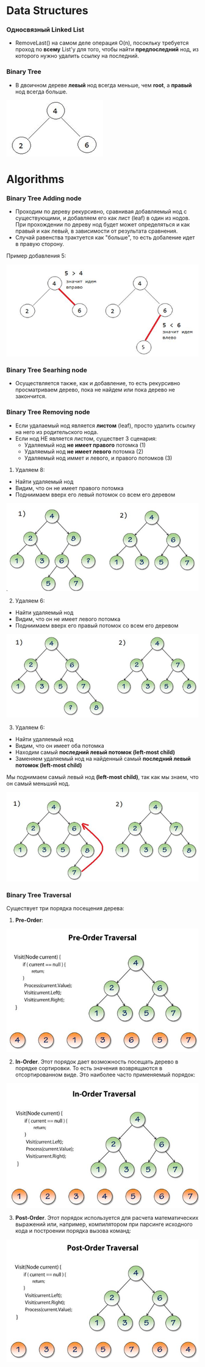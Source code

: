 # Data Structures

### Односвязный Linked List
- RemoveLast() на самом деле операция O(n), посокльку требуется проход по **всему** List'у для того, чтобы найти **предпоследний**
нод, из которого нужно удалить ссылку на последний.

### Binary Tree
- В двоичном дереве **левый** нод всегда меньше, чем **root**, а **правый** нод всегда больше.

![Binary Tree Example](https://github.com/SergeyUsok/SelfEducationNotes/blob/master/img/AlgorithmsAndDataStructures/BinaryTree_Example.JPG)


# Algorithms

### Binary Tree Adding node
- Проходим по дереву рекурсивно, сравнивая добавляемый нод с существующими, и добавляем его как лист (leaf) в один из нодов. При прохождении по дереву нод будет может определяться и как правый и как левый, в зависимости от результата сравнения.
- Случай равенства трактуется как "больше", то есть добаление идет в правую сторону.

Пример добавления 5:

![Add node](https://github.com/SergeyUsok/SelfEducationNotes/blob/master/img/AlgorithmsAndDataStructures/BinaryTree_AddingNode.JPG)

### Binary Tree Searhing node
- Осуществляется также, как и добавление, то есть рекурсивно просматриваем дерево, пока не найдем или пока дерево не закончится.

### Binary Tree Removing node 
- Если удалаемый нод является **листом** (leaf), просто удалить ссылку на него из родительского нода.
- Если нод НЕ является листом, существет 3 сценария:
  - Удаляемый нод **не имеет правого** потомка (1)
  - Удаляемый нод **не имеет левого** потомка (2)
  - Удаляемый нод иммет и левого, и правого потомков (3)

1) Удаляем 8:
- Найти удаляемый нод
- Видим, что он не имеет правого потомка
- Подниимаем вверх его левый потомок со всем его деревом

![Removal case 1](https://github.com/SergeyUsok/SelfEducationNotes/blob/master/img/AlgorithmsAndDataStructures/BinaryTree_Removing_Case1.JPG)

2) Удаляем 6:
- Найти удаляемый нод
- Видим, что он не имеет левого потомка
- Подниимаем вверх его правый потомок со всем его деревом

![Removal case 2](https://github.com/SergeyUsok/SelfEducationNotes/blob/master/img/AlgorithmsAndDataStructures/BinaryTree_Removing_Case2.JPG)

3) Удаляем 6:
- Найти удаляемый нод
- Видим, что он имеет оба потомка
- Находим самый **последний левый потомок (left-most child)**
- Заменяем удаляемый нод на найденный самый **последний левый потомок (left-most child)**

Мы поднимаем самый левый нод **(left-most child)**, так как мы знаем, что он самый меньший нод.

![Removal case 3](https://github.com/SergeyUsok/SelfEducationNotes/blob/master/img/AlgorithmsAndDataStructures/BinaryTree_Removing_Case3.JPG)

### Binary Tree Traversal

Существует три порядка посещения дерева:

1) **Pre-Order**:

![Pre Order](https://github.com/SergeyUsok/SelfEducationNotes/blob/master/img/AlgorithmsAndDataStructures/BinaryTree_PreOrder_Traversal.JPG)
  
2) **In-Order**. Этот порядок дает возможность посещать дерево в порядке сортировки. То есть значения возврящаются в отсортированном виде. Это наиболее часто применяемый порядок:

![In Order](https://github.com/SergeyUsok/SelfEducationNotes/blob/master/img/AlgorithmsAndDataStructures/BinaryTree_InOrder_Traversal.JPG)

3) **Post-Order**. Этот порядок используется для расчета математических выражений или, например, компилятором при парсинге исходного кода и построении порядка вызова команд:

![Post Order](https://github.com/SergeyUsok/SelfEducationNotes/blob/master/img/AlgorithmsAndDataStructures/BinaryTree_PostOrder_Traversal.JPG)

